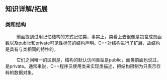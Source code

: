 ## 知识详解/拓展

### 类和结构

&nbsp;&nbsp;&nbsp;&nbsp;&nbsp;&nbsp;&nbsp;&nbsp;
前面提到过用记忆结构的方式记忆类，事实上，类看上去很像是包含成员函数以及public和private可见性标签的结构声明。C++对结构进行了扩展，故结构是具有与类相同的特性的。

&nbsp;&nbsp;&nbsp;&nbsp;&nbsp;&nbsp;&nbsp;&nbsp;
它们之间唯一的区别是，结构的默认访问类型是public，而类前面也说过，是private。通常来说，C++程序员使用类来实现类描述，把结构限制为只表示存粹的数据对象。
